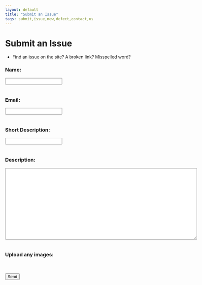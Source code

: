 ```yaml
---
layout: default
title: "Submit an Issue"
tags: submit,issue,new,defect,contact,us
---
```

# Submit an Issue
* Find an issue on the site?  A broken link?  Misspelled word?

<html>
  <head>
  <script>
    UPLOADCARE_PUBLIC_KEY = 'a1ed3bccd2792a8f47e6';
    UPLOADCARE_IMAGES_ONLY = true;
  </script>
  <script src="https://ucarecdn.com/libs/widget/3.x/uploadcare.full.min.js"></script>
  </head>
  <body>
    <!--<h1>Submit an Issue</h1>-->
    <form id="submitIssue" action="https://formspree.io/craig.willett@gmail.com" method="POST">
      <!--<input type="hidden" name="_subject" id="_subject" value="TDC New Recipe">-->
      <b><h3>Name:</h3></b>
      <input type="text" name="Name" required><br/><br/>
      <b><h3>Email:</h3></b>
      <input type="email" name="_replyto" required><br/><br/>
      <b><h3>Short Description:</h3></b>
      <input type="text" name="_subject" required><br/><br/>
      <b><h3>Description:</h3></b>
      <textarea rows="15" cols="75" name="Description" required></textarea><br/><br/>
      <b><h3>Upload any images: </h3></b><input
        type="hidden"
        role="uploadcare-uploader"
        name="content"
        data-image-shrink="null"
        data-multiple="true"
        data-multiple-min="1"
        data-multiple-max="3" /><br/><br/>
      <input type="submit" value="Send">
  </form>
  </body>
</html>
